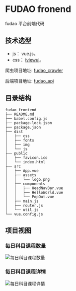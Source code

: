 # FUDAO fronend

fudao 平台前端代码

## 技术选型

- js： vue.js。
- css： [iviewui](https://www.iviewui.com/)。

爬虫项目地址: [fudao_crawler](https://github.com/lrfdehao/fudao_crawler)

后端项目地址: [fudao_api](https://github.com/lrfdehao/fudao_api)

## 目录结构

```
fudao_frontend
├── README.md
├── babel.config.js
├── package-lock.json
├── package.json
├── dist
│   ├── css
│   ├── fonts
│   ├── img
│   └── js
├── public
│   ├── favicon.ico
│   └── index.html
├── src
│   ├── App.vue
│   ├── assets
│   │   └── logo.png
│   ├── components
│   │   ├── HeadNavBar.vue
│   │   ├── HelloWorld.vue
│   │   └── PopOut.vue
│   ├── main.js
│   ├── router.js
│   └── util.js
└── vue.config.js
```
## 项目视图

### 每日科目课程数量
![每日科目课程数量](https://user-gold-cdn.xitu.io/2020/4/25/171b02fb7b8bd0d7?w=1895&h=523&f=png&s=54636)

### 每日科目课程详情

![每日科目课程详情](https://user-gold-cdn.xitu.io/2020/4/25/171b030886d9ac6f?w=1703&h=891&f=png&s=226875)
